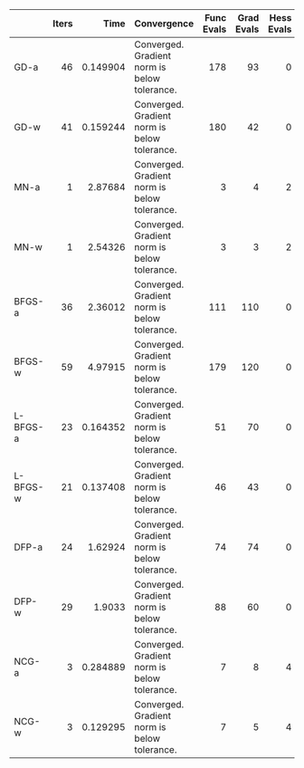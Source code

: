 |          |   Iters |     Time | Convergence                                  |   Func Evals |   Grad Evals |   Hess Evals |
|:---------|--------:|---------:|:---------------------------------------------|-------------:|-------------:|-------------:|
| GD-a     |      46 | 0.149904 | Converged. Gradient norm is below tolerance. |          178 |           93 |            0 |
| GD-w     |      41 | 0.159244 | Converged. Gradient norm is below tolerance. |          180 |           42 |            0 |
| MN-a     |       1 | 2.87684  | Converged. Gradient norm is below tolerance. |            3 |            4 |            2 |
| MN-w     |       1 | 2.54326  | Converged. Gradient norm is below tolerance. |            3 |            3 |            2 |
| BFGS-a   |      36 | 2.36012  | Converged. Gradient norm is below tolerance. |          111 |          110 |            0 |
| BFGS-w   |      59 | 4.97915  | Converged. Gradient norm is below tolerance. |          179 |          120 |            0 |
| L-BFGS-a |      23 | 0.164352 | Converged. Gradient norm is below tolerance. |           51 |           70 |            0 |
| L-BFGS-w |      21 | 0.137408 | Converged. Gradient norm is below tolerance. |           46 |           43 |            0 |
| DFP-a    |      24 | 1.62924  | Converged. Gradient norm is below tolerance. |           74 |           74 |            0 |
| DFP-w    |      29 | 1.9033   | Converged. Gradient norm is below tolerance. |           88 |           60 |            0 |
| NCG-a    |       3 | 0.284889 | Converged. Gradient norm is below tolerance. |            7 |            8 |            4 |
| NCG-w    |       3 | 0.129295 | Converged. Gradient norm is below tolerance. |            7 |            5 |            4 |